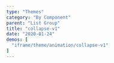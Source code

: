 ```yaml
---
type: "Themes"
category: "By Component"
parent: "List Group"
title: "collapse-v1"
date: "2020-01-24"
demos: [
  "iframe/theme/animation/collapse-v1"
]
---
```

